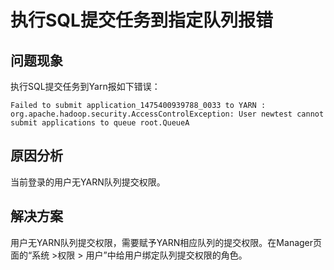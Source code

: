 # 执行SQL提交任务到指定队列报错<a name="mrs_03_0160"></a>

## 问题现象<a name="zh-cn_topic_0167275254_s0e16cb275d0649c4b4d5b7c4e55bc6eb"></a>

执行SQL提交任务到Yarn报如下错误：

```
Failed to submit application_1475400939788_0033 to YARN : org.apache.hadoop.security.AccessControlException: User newtest cannot submit applications to queue root.QueueA
```

## 原因分析<a name="zh-cn_topic_0167275254_section861663118293"></a>

当前登录的用户无YARN队列提交权限。

## 解决方案<a name="zh-cn_topic_0167275254_sbd66bb813b7140758912b4ea6df91b63"></a>

用户无YARN队列提交权限，需要赋予YARN相应队列的提交权限。在Manager页面的“系统 \>权限 \> 用户”中给用户绑定队列提交权限的角色。

